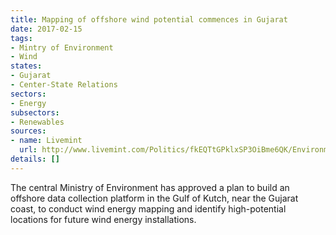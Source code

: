 ```yaml
---
title: Mapping of offshore wind potential commences in Gujarat
date: 2017-02-15
tags:
- Mintry of Environment
- Wind
states:
- Gujarat
- Center-State Relations
sectors:
- Energy
subsectors:
- Renewables
sources:
- name: Livemint
  url: http://www.livemint.com/Politics/fkEQTtGPklxSP3OiBme6QK/Environment-ministry-green-lights-Gujarat-wind-measurement-p.html
details: []
---
```


The central Ministry of Environment has approved a plan to build an offshore data collection platform in the Gulf of Kutch, near the Gujarat coast, to conduct wind energy mapping and identify high-potential locations for future wind energy installations.
